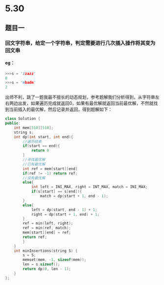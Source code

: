 # 5.30
## 题目一
### 回文字符串，给定一个字符串，判定需要进行几次插入操作将其变为回文串
#### eg：
```C++
>>>s = 'zzazz'
0
>>>s = 'mbadm'
2
```
出师不利，跳了一题我最不擅长的动态规划，参考题解我们分析得到，从字符串左右两边出发，如果遍历完成就返回0，如果有最优解就返回当前最优解，不然就找到当前插入的最优解，然后记录并返回，得到题解如下：
```c++
class Solution {
public:
	int mem[510][510];
	string s;
	int dp(int start, int end){
		//遍历结束
		if(start == end){
			return 0
		}
		//寻找最优解
		//已有最优解
		int ref = mem[start][end]
		if(ref != -1) return ref;
		//没有最优解
		else{
			int left = INI_MAX, right = INT_MAX, match = INI_MAX;
			if(s[start] == s[end]){
				match = dp(start + 1, end - 1);
		}
		else{
			left = dp(start, end - 1) + 1;
			right = dp(start + 1, end) + 1;
		}
		ref = min(left, right);
		ref = min(ref, match);
		mem[start][end] = ref;
		return ref;
		}
	}
	int minInsertions(string S) {
		s = S;
		memset(mem, -1, sizeof(mem));
		len = s.sizeof();
		return dp(0, len - 1);
	}
};
```


<!--stackedit_data:
eyJoaXN0b3J5IjpbLTEwNTQ3MzI4MjNdfQ==
-->